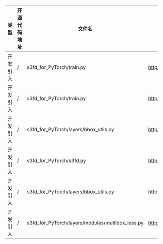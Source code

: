 | 类型     | 开源代码地址                                                                                                                           | 文件名                                                | 公网IP地址/公网URL地址/域名/邮箱地址 | 用途说明   |
|--------|----------------------------------------------------------------------------------------------------------------------------------|----------------------------------------------------|-----------------------|--------|
| 开发引入 | / | s3fd_for_PyTorch/train.py | https://github.com/pytorch/examples/blob/master/imagenet/main.py | 源码实现 |
| 开发引入 | / | s3fd_for_PyTorch/train.py | https://github.com/nvidia/apex | 源码实现 |
| 开发引入 | / | s3fd_for_PyTorch/layers/bbox_utils.py | https://github.com/Hakuyume/chainer-ssd | 源码实现 |
| 开发引入 | / | s3fd_for_PyTorch/s3fd.py | https://arxiv.org/pdf/1512.02325.pdf | 论文地址 |
| 开发引入 | / | s3fd_for_PyTorch/layers/bbox_utils.py | https://github.com/fmassa/object-detection.torch | 源码实现 |
| 开发引入 | / | s3fd_for_PyTorch/layers/modules/multibox_loss.py | https://arxiv.org/pdf/1512.02325.pdf | 论文地址 |
